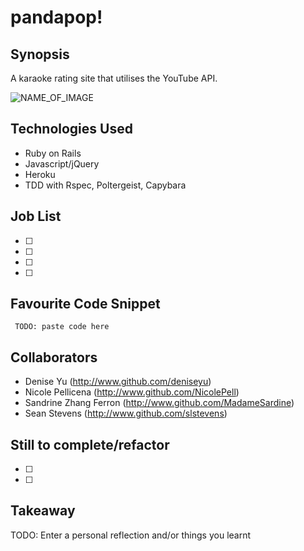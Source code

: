 pandapop!
=======================

## Synopsis

A karaoke rating site that utilises the YouTube API.

![NAME_OF_IMAGE](http://ENTER_URL)

## Technologies Used

- Ruby on Rails
- Javascript/jQuery
- Heroku
- TDD with Rspec, Poltergeist, Capybara

## Job List

- [ ]
- [ ]
- [ ]
- [ ]

## Favourite Code Snippet

~~~
 TODO: paste code here
~~~

## Collaborators

- Denise Yu (http://www.github.com/deniseyu)
- Nicole Pellicena (http://www.github.com/NicolePell)
- Sandrine Zhang Ferron (http://www.github.com/MadameSardine)
- Sean Stevens (http://www.github.com/slstevens)

## Still to complete/refactor

- [ ]
- [ ]

## Takeaway

TODO: Enter a personal reflection and/or things you learnt
